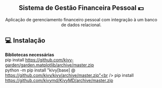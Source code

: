 
<span align="center">

##  Sistema de Gestão Financeira Pessoal 💵

</span>

<p align="center">
  Aplicação de gerenciamento financeiro pessoal com integração à um banco de dados
relacional.
  
</p>


## 💻 Instalação

<strong>Bibliotecas necessárias</strong><br />
pip install https://github.com/kivy-garden/garden.matplotlib/archive/master.zip<br />
python -m pip install "kivy[base] @ https://github.com/kivy/kivy/archive/master.zip"<br />
pip install https://github.com/kivymd/KivyMD/archive/master.zip<br />


</p>
